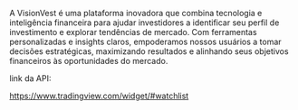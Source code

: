 A VisionVest é uma plataforma inovadora que combina tecnologia e inteligência financeira para ajudar investidores a identificar seu perfil de investimento e explorar tendências de mercado. Com ferramentas personalizadas e insights claros, empoderamos nossos usuários a tomar decisões estratégicas, maximizando resultados e alinhando seus objetivos financeiros às oportunidades do mercado.

link da API:

https://www.tradingview.com/widget/#watchlist